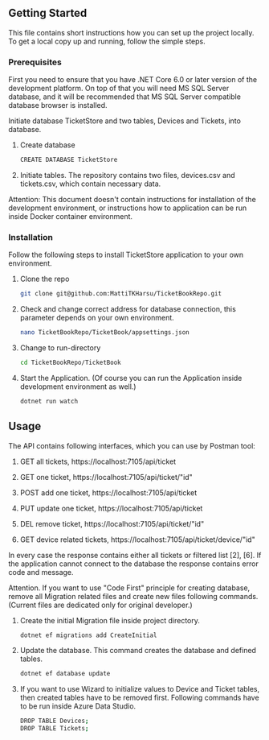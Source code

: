 <!-- GETTING STARTED -->
## Getting Started

This file contains short instructions how you can set up the project locally.
To get a local copy up and running, follow the simple steps.

### Prerequisites

First you need to ensure that you have .NET Core 6.0 or later version of the development
platform. On top of that you will need MS SQL Server database, and it will be recommended
that MS SQL Server compatible database browser is installed.

Initiate database TicketStore and two tables, Devices and Tickets, into database. 

1. Create database
   ```sh
   CREATE DATABASE TicketStore
   ```
2. Initiate tables. The repository contains two files, devices.csv and tickets.csv,
   which contain necessary data.
  
Attention: This document doesn't contain instructions for installation of the development environment,
or instructions how to application can be run inside Docker container environment. 



### Installation

Follow the following steps to install TicketStore application to your own environment.

1. Clone the repo
   ```sh
   git clone git@github.com:MattiTKHarsu/TicketBookRepo.git
   ```
2. Check and change correct address for database connection, this parameter depends on your own environment.
   ```sh
   nano TicketBookRepo/TicketBook/appsettings.json
   ```
3. Change to run-directory
   ```sh
   cd TicketBookRepo/TicketBook
   ```
4. Start the Application. (Of course you can run the Application inside development environment as well.)
   ```sh
   dotnet run watch
   ```

<!-- USAGE EXAMPLES -->
## Usage

The API contains following interfaces, which you can use by Postman tool:

1. GET all tickets, https://localhost:7105/api/ticket

2. GET one ticket, https://localhost:7105/api/ticket/"id"

3. POST add one ticket, https://localhost:7105/api/ticket

4. PUT update one ticket,  https://localhost:7105/api/ticket

5. DEL remove ticket,  https://localhost:7105/api/ticket/"id"

6. GET device related tickets, https://localhost:7105/api/ticket/device/"id"

In every case the response contains either all tickets or filtered list [2], [6].
If the application cannot connect to the database the response contains error code and message.


Attention. If you want to use "Code First" principle for creating database, remove all Migration related files and create new files
following commands. (Current files are dedicated only for original developer.)

1. Create the initial Migration file inside project directory.
   ```sh
   dotnet ef migrations add CreateInitial
   ```
2. Update the database. This command creates the database and defined tables.
   ```sh
   dotnet ef database update
   ```
3. If you want to use Wizard to initialize values to Device and Ticket tables, then created tables have to be removed first.
   Following commands have to be run inside Azure Data Studio.
   ```sh
   DROP TABLE Devices;
   DROP TABLE Tickets;
   ```

